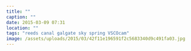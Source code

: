 ```yaml
---
title: ""
caption: ""
date: 2015-03-09 07:31
location: ""
tags: "reeds canal galgate sky spring VSCOcam"
image: /assets/uploads/2015/03/42f11e196591f2c5683340d9c491fa03.jpg
---
```


